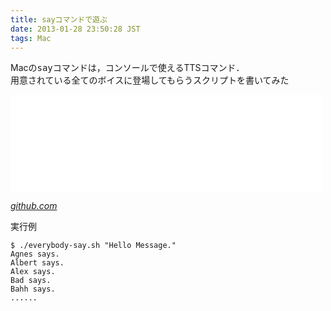 ```yaml
---
title: sayコマンドで遊ぶ
date: 2013-01-28 23:50:28 JST
tags: Mac
---
```


Macの<span style="font-family:monospace">say</span>コマンドは，コンソールで使えるTTSコマンド．  
用意されている全てのボイスに登場してもらうスクリプトを書いてみた

<iframe src="//hatenablog-parts.com/embed?url=https%3A%2F%2Fgithub.com%2FiBenza%2Feverything-say" title="ueokande/everything-say" class="embed-card embed-webcard" scrolling="no" frameborder="0" style="display: block; width: 100%; height: 155px; max-width: 500px; margin: 10px 0px;"></iframe>

<cite>[github\.com](https://github.com/iBenza/everything-say)</cite>

  
実行例

```
$ ./everybody-say.sh "Hello Message."
Agnes says.
Albert says.
Alex says.
Bad says.
Bahh says.
......
```

